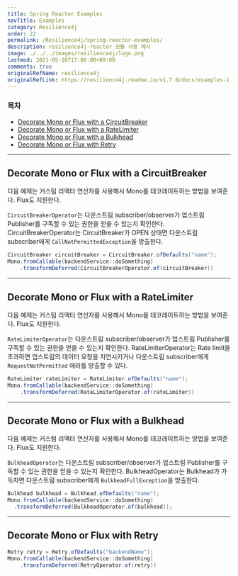 ```yaml
---
title: Spring Reactor Examples
navTitle: Examples
category: Resilience4j
order: 22
permalink: /Resilience4j/spring-reactor-examples/
description: resilience4j-reactor 모듈 사용 예시
image: ./../../images/resilience4j/logo.png
lastmod: 2021-05-16T17:00:00+09:00
comments: true
originalRefName: resilience4j
originalRefLink: https://resilience4j.readme.io/v1.7.0/docs/examples-1
---
```


### 목차

- [Decorate Mono or Flux with a CircuitBreaker](#decorate-mono-or-flux-with-a-circuitbreaker)
- [Decorate Mono or Flux with a RateLimiter](#decorate-mono-or-flux-with-a-ratelimiter)
- [Decorate Mono or Flux with a Bulkhead](#decorate-mono-or-flux-with-a-bulkhead)
- [Decorate Mono or Flux with Retry](#decorate-mono-or-flux-with-retry)

---

## Decorate Mono or Flux with a CircuitBreaker

다음 예제는 커스텀 리액터 연산자를 사용해서 Mono를 데코레이트하는 방법을 보여준다. Flux도 지원한다.

`CircuitBreakerOperator`는 다운스트림 subscriber/observer가 업스트림 Publisher를 구독할 수 있는 권한을 얻을 수 있는지 확인한다. CircuitBreakerOperator는 CircuitBreaker가 OPEN 상태면 다운스트림 subscriber에게 `CallNotPermittedException`을 방출한다.

```java
CircuitBreaker circuitBreaker = CircuitBreaker.ofDefaults("name");
Mono.fromCallable(backendService::doSomething)
    .transformDeferred(CircuitBreakerOperator.of(circuitBreaker))
```

---

## Decorate Mono or Flux with a RateLimiter

다음 예제는 커스텀 리액터 연산자를 사용해서 Mono를 데코레이트하는 방법을 보여준다. Flux도 지원한다.

`RateLimiterOperator`는 다운스트림 subscriber/observer가 업스트림 Publisher를 구독할 수 있는 권한을 얻을 수 있는지 확인한다. RateLimiterOperator는 Rate limit을 초과하면 업스트림의 데이터 요청을 지연시키거나 다운스트림 subscriber에게 `RequestNotPermitted` 에러를 방출할 수 있다.

```java
RateLimiter rateLimiter = RateLimiter.ofDefaults("name");
Mono.fromCallable(backendService::doSomething)
    .transformDeferred(RateLimiterOperator.of(rateLimiter))
```

---

## Decorate Mono or Flux with a Bulkhead

다음 예제는 커스텀 리액터 연산자를 사용해서 Mono를 데코레이트하는 방법을 보여준다. Flux도 지원한다.

`BulkheadOperator`는 다운스트림 subscriber/observer가 업스트림 Publisher를 구독할 수 있는 권한을 얻을 수 있는지 확인한다. BulkheadOperator는 Bulkhead가 가득차면 다운스트림 subscriber에게 `BulkheadFullException`을 방출한다.

```java
Bulkhead bulkhead = Bulkhead.ofDefaults("name");
Mono.fromCallable(backendService::doSomething)
  .transformDeferred(BulkheadOperator.of(bulkhead));
```

---

## Decorate Mono or Flux with Retry

```java
Retry retry = Retry.ofDefaults("backendName");
Mono.fromCallable(backendService::doSomething)
    .transformDeferred(RetryOperator.of(retry))
```